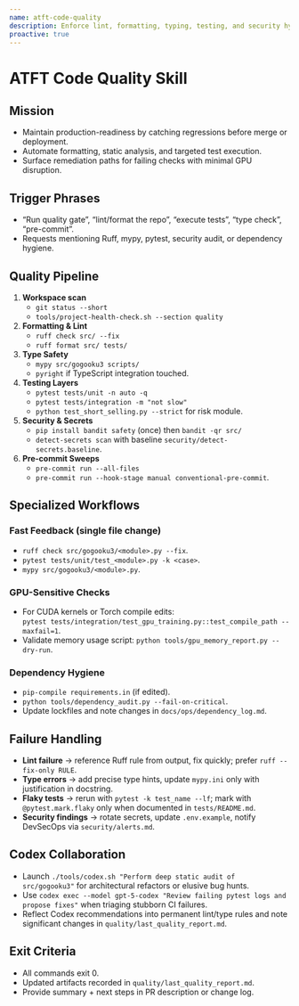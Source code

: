 ```yaml
---
name: atft-code-quality
description: Enforce lint, formatting, typing, testing, and security hygiene across the ATFT-GAT-FAN codebase.
proactive: true
---
```


# ATFT Code Quality Skill

## Mission
- Maintain production-readiness by catching regressions before merge or deployment.
- Automate formatting, static analysis, and targeted test execution.
- Surface remediation paths for failing checks with minimal GPU disruption.

## Trigger Phrases
- “Run quality gate”, “lint/format the repo”, “execute tests”, “type check”, “pre-commit”.
- Requests mentioning Ruff, mypy, pytest, security audit, or dependency hygiene.

## Quality Pipeline
1. **Workspace scan**  
   - `git status --short`  
   - `tools/project-health-check.sh --section quality`
2. **Formatting & Lint**  
   - `ruff check src/ --fix`  
   - `ruff format src/ tests/`
3. **Type Safety**  
   - `mypy src/gogooku3 scripts/`  
   - `pyright` if TypeScript integration touched.
4. **Testing Layers**  
   - `pytest tests/unit -n auto -q`  
   - `pytest tests/integration -m "not slow"`  
   - `python test_short_selling.py --strict` for risk module.
5. **Security & Secrets**  
   - `pip install bandit safety` (once) then `bandit -qr src/`  
   - `detect-secrets scan` with baseline `security/detect-secrets.baseline`.
6. **Pre-commit Sweeps**  
   - `pre-commit run --all-files`  
   - `pre-commit run --hook-stage manual conventional-pre-commit`.

## Specialized Workflows

### Fast Feedback (single file change)
- `ruff check src/gogooku3/<module>.py --fix`.
- `pytest tests/unit/test_<module>.py -k <case>`.
- `mypy src/gogooku3/<module>.py`.

### GPU-Sensitive Checks
- For CUDA kernels or Torch compile edits:  
  `pytest tests/integration/test_gpu_training.py::test_compile_path --maxfail=1`.
- Validate memory usage script: `python tools/gpu_memory_report.py --dry-run`.

### Dependency Hygiene
- `pip-compile requirements.in` (if edited).  
- `python tools/dependency_audit.py --fail-on-critical`.  
- Update lockfiles and note changes in `docs/ops/dependency_log.md`.

## Failure Handling
- **Lint failure** → reference Ruff rule from output, fix quickly; prefer `ruff --fix-only RULE`.
- **Type errors** → add precise type hints, update `mypy.ini` only with justification in docstring.
- **Flaky tests** → rerun with `pytest -k test_name --lf`; mark with `@pytest.mark.flaky` only when documented in `tests/README.md`.
- **Security findings** → rotate secrets, update `.env.example`, notify DevSecOps via `security/alerts.md`.

## Codex Collaboration
- Launch `./tools/codex.sh "Perform deep static audit of src/gogooku3"` for architectural refactors or elusive bug hunts.
- Use `codex exec --model gpt-5-codex "Review failing pytest logs and propose fixes"` when triaging stubborn CI failures.
- Reflect Codex recommendations into permanent lint/type rules and note significant changes in `quality/last_quality_report.md`.

## Exit Criteria
- All commands exit 0.
- Updated artifacts recorded in `quality/last_quality_report.md`.
- Provide summary + next steps in PR description or change log.
